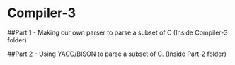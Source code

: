 Compiler-3
==========

##Part 1 - Making our own parser to parse a subset of C
(Inside Compiler-3 folder)

##Part 2 - Using YACC/BISON to parse a subset of C.
(Inside Part-2 folder)

